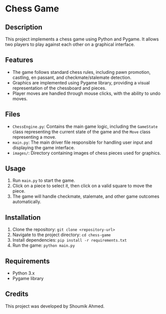 # Chess Game

## Description
This project implements a chess game using Python and Pygame. It allows two players to play against each other on a graphical interface.

## Features
- The game follows standard chess rules, including pawn promotion, castling, en passant, and checkmate/stalemate detection.
- Graphics are implemented using Pygame library, providing a visual representation of the chessboard and pieces.
- Player moves are handled through mouse clicks, with the ability to undo moves.

## Files
- `ChessEngine.py`: Contains the main game logic, including the `GameState` class representing the current state of the game and the `Move` class representing a move.
- `main.py`: The main driver file responsible for handling user input and displaying the game interface.
- `images/`: Directory containing images of chess pieces used for graphics.

## Usage
1. Run `main.py` to start the game.
2. Click on a piece to select it, then click on a valid square to move the piece.
3. The game will handle checkmate, stalemate, and other game outcomes automatically.

## Installation
1. Clone the repository: `git clone <repository-url>`
2. Navigate to the project directory: `cd chess-game`
3. Install dependencies: `pip install -r requirements.txt`
4. Run the game: `python main.py`

## Requirements
- Python 3.x
- Pygame library

## Credits
This project was developed by Shoumik Ahmed.



